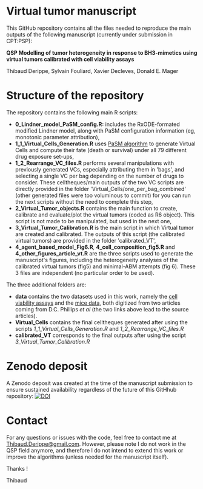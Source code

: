 # Virtual tumor manuscript

This GitHub repository contains all the files needed to reproduce the main outputs of the following manuscript (currently under submission in CPT:PSP):

**QSP Modelling of tumor heterogeneity in response to BH3-mimetics using virtual tumors calibrated with cell viability assays**

Thibaud Derippe, Sylvain Fouliard, Xavier Decleves, Donald E. Mager

# Structure of the repository

The repository contains the following main R scripts:

+ **0_Lindner_model_PaSM_config.R:** includes the RxODE-formated modified Lindner model, along with PaSM configuration information (eg, monotonic parameter attribution),
+ **1_1_Virtual_Cells_Generation.R** uses [PaSM algorithm](https://github.com/Thibaudpmx/PaSM) to generate Virtual Cells and compute their fate (death or survival) under all 79 different drug exposure set-ups,
+ **1_2_Rearrange_VC_files.R** performs several manipulations with previously generated VCs, especially attributing them in 'bags', and selecting a single VC per bag depending on the number of drugs to consider. These celltheques/main outputs of the two VC scripts are directly provided  in the folder 'Virtual_Cells/one_per_bag_combined' (other generated files were too voluminous to commit) for you can run the next scripts without the need to complete this step, 
+ **2_Virtual_Tumor_objects.R** contains the main function to create, calibrate and evaluate/plot the virtual tumors (coded as R6 object). This script is not made to be manipulated, but used in the next one,
+ **3_Virtual_Tumor_Calibration.R** is the main script in which Virtual tumor are created and calibrated. The outputs of this script (the calibrated virtual tumors) are provided in the folder 'calibrated_VT',
+ **4_agent_based_model_Fig6.R**, **4_cell_composition_fig5.R** and **4_other_figures_article_vt.R** are the three scripts used to generate the manuscript's figures, including the heterogeneity analyses of the calibrated virtual tumors (fig5) and minimal-ABM attempts (fig 6). These 3 files are independent (no particular order to be used).


The three additional folders are:

+ **data** contains the two datasets used in this work, namely the  [cell viability assays](https://pubmed.ncbi.nlm.nih.gov/26565405/) and the  [mice data](https://www.nature.com/articles/s41375-019-0652-0), both digitized from two articles coming from D.C. Phillips *et al* (the two links above lead to the source articles).
+ **Virtual_Cells** contains the final celltheques generated after using the scripts *1_1_Virtual_Cells_Generation.R* and *1_2_Rearrange_VC_files.R*
+ **calibrated_VT** corresponds to the final outputs after using the script *3_Virtual_Tumor_Calibration.R*

# Zenodo deposit

A Zenodo deposit was created at the time of the manuscript submission to ensure sustained availability regardless of the future of this GitHhub repository: [![DOI](https://zenodo.org/badge/773143642.svg)](https://zenodo.org/doi/10.5281/zenodo.10826315)

# Contact

For any questions or issues with the code, feel free to contact me at Thibaud.Derippe@gmail.com. However, please note I do not work in the QSP field anymore, and therefore I do not intend to extend this work or improve the algorithms (unless needed for the manuscript itself). 

Thanks !

Thibaud 
